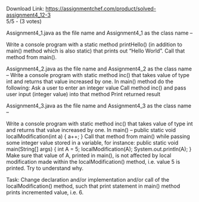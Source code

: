Download Link: https://assignmentchef.com/product/solved-assignment4_12-3
<br>
5/5 - (3 votes)

Assignment4_1.java as the file name and Assignment4_1 as the class name –



Write a console program with a static method printHello() (in addition to main() method which is also static) that prints out “Hello World”. Call that method from main().

Assignment4_2.java as the file name and Assignment4_2 as the class name – Write a console program with static method inc() that takes value of type int and returns that value increased by one. In main() method do the following: Ask a user to enter an integer value Call method inc() and pass user input (integer value) into that method Print returned result

Assignment4_3.java as the file name and Assignment4_3 as the class name –

Write a console program with static method inc() that takes value of type int and returns that value increased by one. In main() – public static void localModification(int a) { a++; } Call that method from main() while passing some integer value stored in a variable, for instance: public static void main(String[] args) { int A = 5; localModification(A); System.out.println(A); } Make sure that value of A, printed in main(), is not affected by local modification made within the localModification() method, i.e. value 5 is printed. Try to understand why.

Task: Change declaration and/or implementation and/or call of the localModification() method, such that print statement in main() method prints incremented value, i.e. 6.